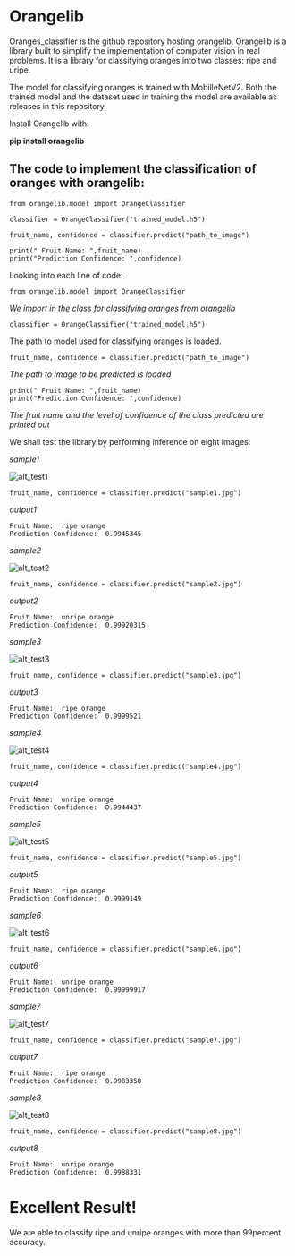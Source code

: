 # Orangelib

Oranges_classifier is the github repository hosting orangelib. Orangelib is a library built to simplify the implementation of computer vision in real problems. It is a library for classifying oranges into two classes: ripe and uripe. 

The model for classifying oranges is trained with MobilleNetV2. Both the trained model and the dataset used in training the model are available as releases in this repository.

Install Orangelib with:

**pip install orangelib**

## The code to implement the classification of oranges with orangelib:
```
from orangelib.model import OrangeClassifier

classifier = OrangeClassifier("trained_model.h5")

fruit_name, confidence = classifier.predict("path_to_image")

print(" Fruit Name: ",fruit_name)
print("Prediction Confidence: ",confidence)
```
Looking into each line of code: 
```
from orangelib.model import OrangeClassifier
```

*We import in the class for classifying oranges from orangelib*

```
classifier = OrangeClassifier("trained_model.h5")
```

The path to model used for classifying oranges is loaded.
```
fruit_name, confidence = classifier.predict("path_to_image")
```

*The path to image to be predicted is loaded*
```
print(" Fruit Name: ",fruit_name)
print("Prediction Confidence: ",confidence)
```

*The fruit name and the level of confidence of the class predicted are printed out*

We shall test the library by performing inference on eight images:

*sample1*


![alt_test1](photos/sample1.jpg)

```
fruit_name, confidence = classifier.predict("sample1.jpg")
```

*output1*
```
Fruit Name:  ripe orange
Prediction Confidence:  0.9945345
```

*sample2*

![alt_test2](photos/sample2.jpg)

```
fruit_name, confidence = classifier.predict("sample2.jpg")
```

*output2*
```
Fruit Name:  unripe orange
Prediction Confidence:  0.99920315
```

*sample3*

![alt_test3](photos/sample3.jpg)

```
fruit_name, confidence = classifier.predict("sample3.jpg")
```

*output3*
```
Fruit Name:  ripe orange
Prediction Confidence:  0.9999521
```

*sample4*

![alt_test4](photos/sample4.jpg)

```
fruit_name, confidence = classifier.predict("sample4.jpg")
```
*output4*
```
Fruit Name:  unripe orange
Prediction Confidence:  0.9944437
```

*sample5*

![alt_test5](photos/sample5.jpg)

```
fruit_name, confidence = classifier.predict("sample5.jpg")
```
*output5*
```
Fruit Name:  ripe orange
Prediction Confidence:  0.9999149
```

*sample6*

![alt_test6](photos/sample6.jpg)

```
fruit_name, confidence = classifier.predict("sample6.jpg")
```
*output6*
```
Fruit Name:  unripe orange
Prediction Confidence:  0.99999917
```

*sample7*

![alt_test7](photos/sample7.jpg)

```
fruit_name, confidence = classifier.predict("sample7.jpg")
```
*output7*
```
Fruit Name:  ripe orange
Prediction Confidence:  0.9983358
```

*sample8*

![alt_test8](photos/sample8.jpg)

```
fruit_name, confidence = classifier.predict("sample8.jpg")
```
*output8*
```
Fruit Name:  unripe orange
Prediction Confidence:  0.9988331
```

# Excellent Result!
We are able to classify ripe and unripe oranges with more than 99percent accuracy.







